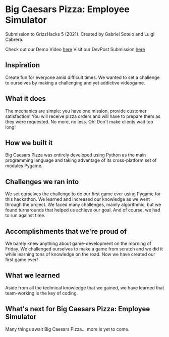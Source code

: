 # Big Caesars Pizza: Employee Simulator
Submission to GrizzHacks 5 (2021).
Created by Gabriel Sotelo and Luigi Cabrera.

Check out our Demo Video [here](https://youtu.be/TzO_j7Ibn2Y)  Visit our DevPost Submission [here](https://devpost.com/software/big-caesars-pizza-employee-simulator)

## Inspiration
Create fun for everyone amid difficult times. We wanted to set a challenge to ourselves by making a challenging and yet addictive videogame.

## What it does
The mechanics are simple: you have one mission, provide customer satisfaction! You will receive pizza orders and will have to prepare them as they were requested. No more, no less. Oh! Don't make clients wait too long!

## How we built it
Big Caesars Pizza was entirely developed using Python as the main programming language and taking advantage of its cross-platform set of modules Pygame.

## Challenges we ran into
We set ourselves the challenge to do our first game ever using Pygame for this hackathon. We learned and increased our knowledge as we went through the project. We faced many challenges, mainly algorithmic, but we found turnarounds that helped us achieve our goal. And of course, we had to run against time.

## Accomplishments that we're proud of
We barely knew anything about game-development on the morning of Friday. We challenged ourselves to make a game from scratch and we did it while learning tons of knowledge on the road. Now we have created our first game ever!

## What we learned
Aside from all the technical knowledge that we gained, we have learned that team-working is the key of coding.

## What's next for Big Caesars Pizza: Employee Simulator
Many things await Big Caesars Pizza... more is yet to come.
